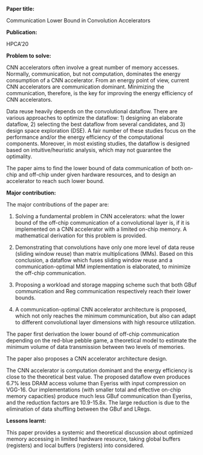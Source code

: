 **Paper title:**

Communication Lower Bound in Convolution Accelerators

**Publication:**

HPCA’20

**Problem to solve:**

CNN accelerators often involve a great number of memory accesses. Normally,
communication, but not computation, dominates the energy consumption of a CNN
accelerator. From an energy point of view, current CNN accelerators are
communication dominant. Minimizing the communication, therefore, is the key for
improving the energy efficiency of CNN accelerators.

Data reuse heavily depends on the convolutional dataflow. There are various
approaches to optimize the dataflow: 1) designing an elaborate dataflow, 2)
selecting the best dataflow from several candidates, and 3) design space
exploration (DSE). A fair number of these studies focus on the performance
and/or the energy efficiency of the computational components. Moreover, in most
existing studies, the dataflow is designed based on intuitive/heuristic
analysis, which may not guarantee the optimality.

The paper aims to find the lower bound of data communication of both on-chip and
off-chip under given hardware resources, and to design an accelerator to reach
such lower bound.

**Major contribution:**

The major contributions of the paper are:

1.  Solving a fundamental problem in CNN accelerators: what the lower bound of
    the off-chip communication of a convolutional layer is, if it is implemented
    on a CNN accelerator with a limited on-chip memory. A mathematical
    derivation for this problem is provided.

2.  Demonstrating that convolutions have only one more level of data reuse
    (sliding window reuse) than matrix multiplications (MMs). Based on this
    conclusion, a dataflow which fuses sliding window reuse and a
    communication-optimal MM implementation is elaborated, to minimize the
    off-chip communication.

3.  Proposing a workload and storage mapping scheme such that both GBuf
    communication and Reg communication respectively reach their lower bounds.

4.  A communication-optimal CNN accelerator architecture is proposed, which not
    only reaches the minimum communication, but also can adapt to different
    convolutional layer dimensions with high resource utilization.

The paper first derivation the lower bound of off-chip communication depending
on the red-blue pebble game, a theoretical model to estimate the minimum volume
of data transmission between two levels of memories.

The paper also proposes a CNN accelerator architecture design.

The CNN accelerator is computation dominant and the energy efficiency is close
to the theoretical best value. The proposed dataflow even produces 6.7% less
DRAM access volume than Eyeriss with input compression on VGG-16. Our
implementations (with smaller total and effective on-chip memory capacities)
produce much less GBuf communication than Eyeriss, and the reduction factors are
10.9-15.8x. The large reduction is due to the elimination of data shuffling
between the GBuf and LRegs.

**Lessons learnt:**

This paper provides a systemic and theoretical discussion about optimized memory
accessing in limited hardware resource, taking global buffers (registers) and
local buffers (registers) into considered.
